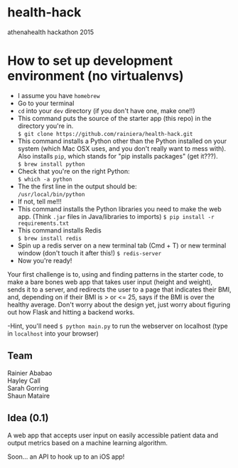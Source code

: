 # health-hack
athenahealth hackathon 2015

# How to set up development environment (no virtualenvs)

- I assume you have `homebrew`  
- Go to your terminal  
- `cd` into your `dev` directory (if you don't have one, make one!!)  
- This command puts the source of the starter app (this repo) in the directory you're in.  
`$ git clone https://github.com/rainiera/health-hack.git`  
- This command installs a Python other than the Python installed on your system (which Mac OSX uses, and you don't really want to mess with). Also installs `pip`, which stands for "pip installs packages" (get it???).  
`$ brew install python`  
- Check that you're on the right Python:   
`$ which -a python`  
- The the first line in the output should be:  
`/usr/local/bin/python`
- If not, tell me!!!  
- This command installs the Python libraries you need to make the web app. (Think `.jar` files in Java/libraries to imports)
`$ pip install -r requirements.txt`  
- This command installs Redis  
`$ brew install redis`
- Spin up a redis server on a new terminal tab (Cmd + T) or new terminal window (don't touch it after this!)
`$ redis-server`
- Now you're ready!

Your first challenge is to, using and finding patterns in the starter code, to make a bare bones web app that takes user input (height and weight), sends it to a server, and redirects the user to a page that indicates their BMI, and, depending on if their BMI is > or <= 25, says if the BMI is over the healthy average. Don't worry about the design yet, just worry about figuring out how Flask and hitting a backend works.

-Hint, you'll need `$ python main.py` to run the webserver on localhost (type in `localhost` into your browser)

## Team
Rainier Ababao  
Hayley Call  
Sarah Gorring  
Shaun Mataire

## Idea (0.1)
A web app that accepts user input on easily accessible patient data and output metrics based on a machine learning algorithm.

Soon... an API to hook up to an iOS app!


